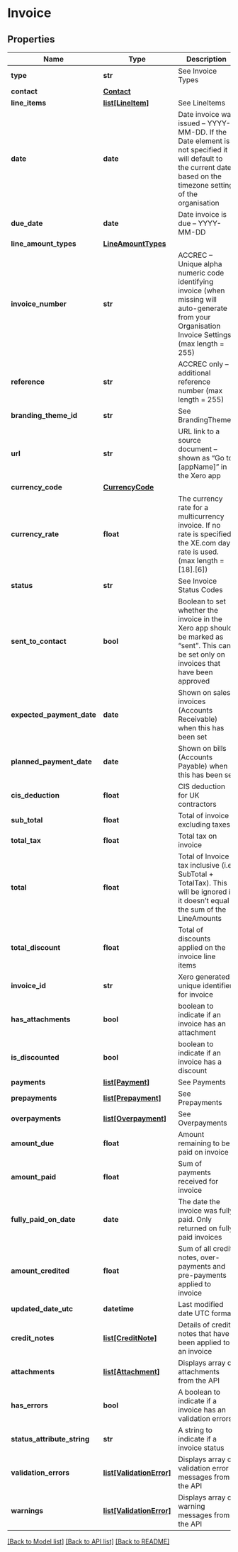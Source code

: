 # Invoice

## Properties
Name | Type | Description | Notes
------------ | ------------- | ------------- | -------------
**type** | **str** | See Invoice Types | [optional] 
**contact** | [**Contact**](Contact.md) |  | [optional] 
**line_items** | [**list[LineItem]**](LineItem.md) | See LineItems | [optional] 
**date** | **date** | Date invoice was issued – YYYY-MM-DD. If the Date element is not specified it will default to the current date based on the timezone setting of the organisation | [optional] 
**due_date** | **date** | Date invoice is due – YYYY-MM-DD | [optional] 
**line_amount_types** | [**LineAmountTypes**](LineAmountTypes.md) |  | [optional] 
**invoice_number** | **str** | ACCREC – Unique alpha numeric code identifying invoice (when missing will auto-generate from your Organisation Invoice Settings) (max length &#x3D; 255) | [optional] 
**reference** | **str** | ACCREC only – additional reference number (max length &#x3D; 255) | [optional] 
**branding_theme_id** | **str** | See BrandingThemes | [optional] 
**url** | **str** | URL link to a source document – shown as “Go to [appName]” in the Xero app | [optional] 
**currency_code** | [**CurrencyCode**](CurrencyCode.md) |  | [optional] 
**currency_rate** | **float** | The currency rate for a multicurrency invoice. If no rate is specified, the XE.com day rate is used. (max length &#x3D; [18].[6]) | [optional] 
**status** | **str** | See Invoice Status Codes | [optional] 
**sent_to_contact** | **bool** | Boolean to set whether the invoice in the Xero app should be marked as “sent”. This can be set only on invoices that have been approved | [optional] 
**expected_payment_date** | **date** | Shown on sales invoices (Accounts Receivable) when this has been set | [optional] 
**planned_payment_date** | **date** | Shown on bills (Accounts Payable) when this has been set | [optional] 
**cis_deduction** | **float** | CIS deduction for UK contractors | [optional] 
**sub_total** | **float** | Total of invoice excluding taxes | [optional] 
**total_tax** | **float** | Total tax on invoice | [optional] 
**total** | **float** | Total of Invoice tax inclusive (i.e. SubTotal + TotalTax). This will be ignored if it doesn’t equal the sum of the LineAmounts | [optional] 
**total_discount** | **float** | Total of discounts applied on the invoice line items | [optional] 
**invoice_id** | **str** | Xero generated unique identifier for invoice | [optional] 
**has_attachments** | **bool** | boolean to indicate if an invoice has an attachment | [optional] [default to False]
**is_discounted** | **bool** | boolean to indicate if an invoice has a discount | [optional] 
**payments** | [**list[Payment]**](Payment.md) | See Payments | [optional] 
**prepayments** | [**list[Prepayment]**](Prepayment.md) | See Prepayments | [optional] 
**overpayments** | [**list[Overpayment]**](Overpayment.md) | See Overpayments | [optional] 
**amount_due** | **float** | Amount remaining to be paid on invoice | [optional] 
**amount_paid** | **float** | Sum of payments received for invoice | [optional] 
**fully_paid_on_date** | **date** | The date the invoice was fully paid. Only returned on fully paid invoices | [optional] 
**amount_credited** | **float** | Sum of all credit notes, over-payments and pre-payments applied to invoice | [optional] 
**updated_date_utc** | **datetime** | Last modified date UTC format | [optional] 
**credit_notes** | [**list[CreditNote]**](CreditNote.md) | Details of credit notes that have been applied to an invoice | [optional] 
**attachments** | [**list[Attachment]**](Attachment.md) | Displays array of attachments from the API | [optional] 
**has_errors** | **bool** | A boolean to indicate if a invoice has an validation errors | [optional] 
**status_attribute_string** | **str** | A string to indicate if a invoice status | [optional] 
**validation_errors** | [**list[ValidationError]**](ValidationError.md) | Displays array of validation error messages from the API | [optional] 
**warnings** | [**list[ValidationError]**](ValidationError.md) | Displays array of warning messages from the API | [optional] 

[[Back to Model list]](../README.md#documentation-for-models) [[Back to API list]](../README.md#documentation-for-api-endpoints) [[Back to README]](../README.md)


